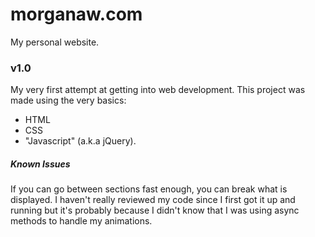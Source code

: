 # morganaw.com

My personal website.

### v1.0

My very first attempt at getting into web development. This project was made
using the very basics:

- HTML
- CSS
- "Javascript" (a.k.a jQuery).

##### Known Issues

If you can go between sections fast enough, you can break what is displayed. I
haven't really reviewed my code since I first got it up and running but it's
probably because I didn't know that I was using async methods to handle my
animations.